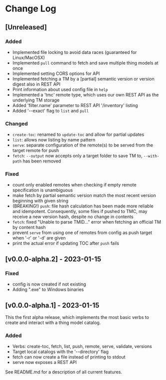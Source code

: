 # Change Log

## [Unreleased]

### Added

- Implemented file locking to avoid data races (guaranteed for Linux/MacOSX)
- Implemented ```pull``` command to fetch and save multiple thing models at once
- Implemented setting CORS options for API
- Implemented fetching a TM by a \[partial\] semantic version or version digest also in REST API
- Print information about used config file in `help`
- Implemented a 'tmc' remote type, which uses our own REST API as the underlying TM storage
- Added 'filter.name' parameter to REST API '/inventory' listing
- Added '--exact' flag to `list` and `pull`

### Changed

- ```create-toc```: renamed to ```update-toc``` and allow for partial updates
- ```list```: allows now listing by name pattern
- ```serve```: separate configuration of the remote(s) to be served from the target remote for push
- ```fetch```: ```--output``` now accepts only a target folder to save TM to, ```--with-path``` has been removed

### Fixed

- count only enabled remotes when checking if empty remote specification is unambiguous
- make fetch by partial semantic version match the most recent version beginning with given string
- (BREAKING!) ```push```: file hash calculation has been made more reliable and idempotent. Consequently, some files if pushed to TMC, may receive a new version hash, despite no change in contents
- ```fetch```: fixed "Unable to parse TMID..." error when fetching an official TM by content hash
- prevent ```serve``` from using one of remotes from config as push target when '-r' or '-d' are given
- print the actual error if updating TOC after ```push``` fails

## [v0.0.0-alpha.2] - 2023-01-15

### Fixed

- config is now created if not existing
- Adding ".exe" to Windows binaries 


## [v0.0.0-alpha.1] - 2023-01-15

This the first alpha release, which implements the most basic verbs to create and interact with a thing model catalog. 

### Added

- Verbs: create-toc, fetch, list, push, remote, serve, validate, versions 
- Target local catalogs with the '--directory' flag
- fetch can now create a file instead of printing to stdout 
- serve now exposes a REST API

See README.md for a description of all current features.
